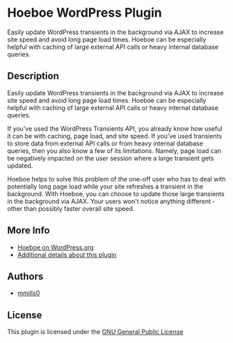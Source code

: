 # Hoeboe WordPress Plugin

Easily update WordPress transients in the background via AJAX to increase site speed and avoid long page load times. Hoeboe can be especially helpful with caching of large external API calls or heavy internal database queries.

## Description

Easily update WordPress transients in the background via AJAX to increase site speed and avoid long page load times. Hoeboe can be especially helpful with caching of large external API calls or heavy internal database queries.

If you've used the WordPress Transients API, you already know how useful it can be with caching, page load, and site speed. If you've used transients to store data from external API calls or from heavy internal database queries, then you also know a few of its limitations. Namely, page load can be negatively impacted on the user session where a large transient gets updated.

Hoeboe helps to solve this problem of the one-off user who has to deal with potentially long page load while your site refreshes a transient in the background. With Hoeboe, you can choose to update those large transients in the background via AJAX. Your users won't notice anything different - other than possibly faster overall site speed.

## More Info

* [Hoeboe on WordPress.org](https://wordpress.org/plugins/hoeboe/)
* [Additional details about this plugin](https://twicetwomedia.com/wordpress-plugins/)

## Authors

* [mmills0](https://github.com/mmills0)

## License

This plugin is licensed under the [GNU General Public License](http://www.gnu.org/licenses/gpl-3.0.html)
